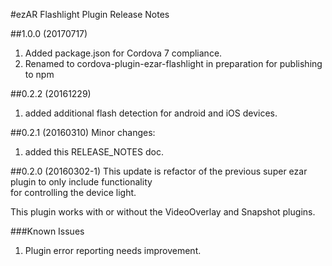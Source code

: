 #ezAR Flashlight Plugin Release Notes

##1.0.0 (20170717)
1. Added package.json for Cordova 7 compliance.
2. Renamed to cordova-plugin-ezar-flashlight in preparation for publishing to npm


##0.2.2 (20161229)
1. added additional flash detection for android and iOS devices.


##0.2.1 (20160310)
Minor changes: 
1. added this RELEASE_NOTES doc.


##0.2.0 (20160302-1)
This update is refactor of the previous super ezar plugin to only include functionality  
for controlling the device light. 

This plugin works with or without the VideoOverlay and Snapshot plugins.

###Known Issues
1. Plugin error reporting needs improvement.
